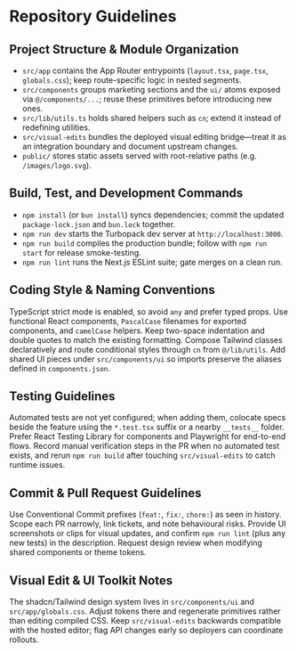 # Repository Guidelines

## Project Structure & Module Organization
- `src/app` contains the App Router entrypoints (`layout.tsx`, `page.tsx`, `globals.css`); keep route-specific logic in nested segments.
- `src/components` groups marketing sections and the `ui/` atoms exposed via `@/components/...`; reuse these primitives before introducing new ones.
- `src/lib/utils.ts` holds shared helpers such as `cn`; extend it instead of redefining utilities.
- `src/visual-edits` bundles the deployed visual editing bridge—treat it as an integration boundary and document upstream changes.
- `public/` stores static assets served with root-relative paths (e.g. `/images/logo.svg`).

## Build, Test, and Development Commands
- `npm install` (or `bun install`) syncs dependencies; commit the updated `package-lock.json` and `bun.lock` together.
- `npm run dev` starts the Turbopack dev server at `http://localhost:3000`.
- `npm run build` compiles the production bundle; follow with `npm run start` for release smoke-testing.
- `npm run lint` runs the Next.js ESLint suite; gate merges on a clean run.

## Coding Style & Naming Conventions
TypeScript strict mode is enabled, so avoid `any` and prefer typed props. Use functional React components, `PascalCase` filenames for exported components, and `camelCase` helpers. Keep two-space indentation and double quotes to match the existing formatting. Compose Tailwind classes declaratively and route conditional styles through `cn` from `@/lib/utils`. Add shared UI pieces under `src/components/ui` so imports preserve the aliases defined in `components.json`.

## Testing Guidelines
Automated tests are not yet configured; when adding them, colocate specs beside the feature using the `*.test.tsx` suffix or a nearby `__tests__` folder. Prefer React Testing Library for components and Playwright for end-to-end flows. Record manual verification steps in the PR when no automated test exists, and rerun `npm run build` after touching `src/visual-edits` to catch runtime issues.

## Commit & Pull Request Guidelines
Use Conventional Commit prefixes (`feat:`, `fix:`, `chore:`) as seen in history. Scope each PR narrowly, link tickets, and note behavioural risks. Provide UI screenshots or clips for visual updates, and confirm `npm run lint` (plus any new tests) in the description. Request design review when modifying shared components or theme tokens.

## Visual Edit & UI Toolkit Notes
The shadcn/Tailwind design system lives in `src/components/ui` and `src/app/globals.css`. Adjust tokens there and regenerate primitives rather than editing compiled CSS. Keep `src/visual-edits` backwards compatible with the hosted editor; flag API changes early so deployers can coordinate rollouts.
